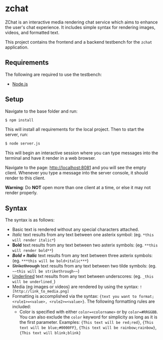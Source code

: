 # zchat
ZChat is an interactive media rendering chat service which aims to enhance the user's chat experience.  It includes simple syntax for rendering images, videos, and formatted text.

This project contains the frontend and a backend testbench for the `zchat` application.

## Requirements
The following are required to use the testbench:

* [Node.js](https://nodejs.org/)

## Setup
Navigate to the base folder and run:

```bash
$ npm install
```

This will install all requirements for the local project.  Then to start the server, run:

```bash
$ node server.js
```

This will begin an interactive session where you can type messages into the terminal and have it render in a web browser.

Navigate to the page: [http://localhost:8081](http://localhost:8081) and you will see the empty client.  Whenever you type a message into the server console, it should render to this client.

**Warning**: Do **NOT** open more than one client at a time, or else it may not render properly.


## Syntax
The syntax is as follows:

* Basic text is rendered without any special characters attached.
* *Italic* text results from any text between one asterix symbol: (eg. `*this will render italic*`)
* **Bold** text results from any text between two asterix symbols: (eg. `**this will render bold**`)
* ***Bold + Italic*** text results from any text between three asterix symbols: (eg. `***this will be bold+italic***`)
* ~~Strikethrough~~ text results from any text between two tilde symbols: (eg. `~~this will be strikethrough~~`)
* <u>Underlined</u> text results from any text between underscores: (eg. `_this will be underlined_`) 
* Media (eg images or videos) are rendered by using the syntax: `![http://link_to_media.png]`
* Formatting is accomplished via the syntax: `{text you want to format;<rule1>=<value>, <rule2>=<value>}`.  The following formatting rules are included:
  * Color is specified with either `color=<colorname>` or by `color=#RRGGBB`.  You can also exclude the `color` keyword for simplicity as long as it is the first parameter.  Examples: `{This text will be red;red}`, `{This text will be blue;#0000FF}`, `{This text will be rainbow;rainbow}`, `{This text will blink;blink}`
